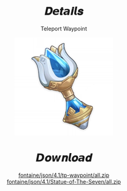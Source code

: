 <body>
  <div align="center">
    <h1>𝑫𝙚𝒕𝙖𝒊𝙡𝒔</h1>
    <p>Teleport Waypoint</p>
    <img src=item.webp>
    <h1>𝘿𝒐𝙬𝒏𝙡𝒐𝙖𝒅</h1>
    <a href="https://cdn.discordapp.com/attachments/1186393275444252763/1186401633656123402/all.zip?ex=65931d9f&is=6580a89f&hm=5440476fb9c1982bf183db7c15361081300a70417ff0779542be8e55ee0716c3&">fontaine/json/4.1/tp-waypoint/all.zip</a></br>
    <a href="https://cdn.discordapp.com/attachments/1186393275444252763/1186401581168607232/all.zip?ex=65931d93&is=6580a893&hm=b21518c0863cb9179823d269d09d442b95d57354698a65264ec19e8c524c04da&">fontaine/json/4.1/Statue-of-The-Seven/all.zip</a></br>
  </div>
</body>
